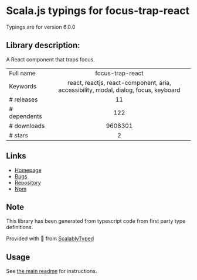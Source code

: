 
# Scala.js typings for focus-trap-react

Typings are for version 6.0.0

## Library description:
A React component that traps focus.

|                    |                 |
| ------------------ | :-------------: |
| Full name          | focus-trap-react |
| Keywords           | react, reactjs, react-component, aria, accessibility, modal, dialog, focus, keyboard |
| # releases         | 11 |
| # dependents       | 122 |
| # downloads        | 9608301 |
| # stars            | 2 |

## Links
- [Homepage](https://github.com/focus-trap/focus-trap-react#readme)
- [Bugs](https://github.com/focus-trap/focus-trap-react/issues)
- [Repository](https://github.com/focus-trap/focus-trap-react)
- [Npm](https://www.npmjs.com/package/focus-trap-react)
    


## Note
This library has been generated from typescript code from first party type definitions.

Provided with :purple_heart: from [ScalablyTyped](https://github.com/oyvindberg/ScalablyTyped)

## Usage
See [the main readme](../../readme.md) for instructions.


